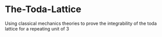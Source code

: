 # The-Toda-Lattice
Using classical mechanics theories to prove the integrability of the toda lattice for a repeating unit of 3
